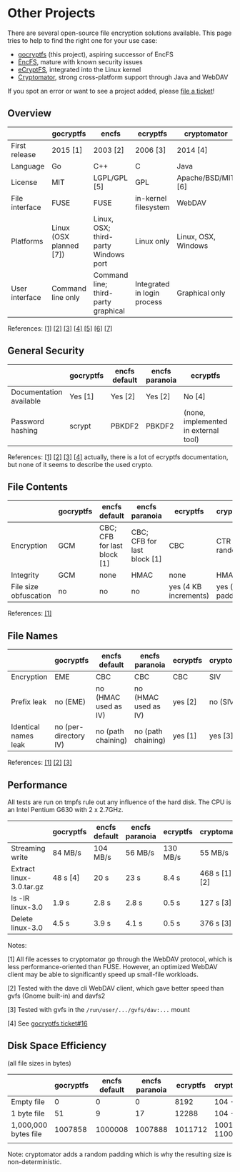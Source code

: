 Other Projects
==============

There are several open-source file encryption solutions available.
This page tries to help to find the right one for your use case:

* [gocryptfs](https://nuetzlich.net/gocryptfs/) (this project), aspiring successor of EncFS
* [EncFS](https://github.com/vgough/encfs), mature with known security issues
* [eCryptFS](http://ecryptfs.org/), integrated into the Linux kernel
* [Cryptomator](https://cryptomator.org/), strong cross-platform support through Java and WebDAV

If you spot an error or want to see a project added, please
[file a ticket](https://github.com/rfjakob/gocryptfs-website)!

Overview
--------

|                |        gocryptfs        |                encfs                 |           ecryptfs          |     cryptomator     |
| -------------- | ----------------------- | ------------------------------------ | --------------------------- | ------------------- |
| First release  | 2015 [1]                | 2003 [2]                             | 2006 [3]                    | 2014 [4]            |
| Language       | Go                      | C++                                  | C                           | Java                |
| License        | MIT                     | LGPL/GPL [5]                         | GPL                         | Apache/BSD/MIT [6]  |
| File interface | FUSE                    | FUSE                                 | in-kernel filesystem        | WebDAV              |
| Platforms      | Linux (OSX planned [7]) | Linux, OSX; third-party Windows port | Linux only                  | Linux, OSX, Windows |
| User interface | Command line only       | Command line; third-party graphical  | Integrated in login process | Graphical only      |

References:
[[1]](https://github.com/rfjakob/gocryptfs/releases/tag/v0.1)
[[2]](https://github.com/vgough/encfs/blob/master/ChangeLog#L1442)
[[3]](https://git.kernel.org/cgit/linux/kernel/git/torvalds/linux.git/commit/?id=237fead619984cc48818fe12ee0ceada3f55b012)
[[4]](https://github.com/cryptomator/cryptomator/releases/tag/v0.1.0)
[[5]](https://github.com/vgough/encfs/blob/master/COPYING)
[[6]](https://github.com/cryptomator/cryptomator/tree/master/LICENSES)
[[7]](https://github.com/rfjakob/gocryptfs/issues/15)


General Security
----------------

|                         | gocryptfs | encfs default | encfs paranoia |               ecryptfs               | cryptomator |
| ----------------------- | --------- | ------------- | -------------- | ------------------------------------ | ----------- |
| Documentation available | Yes [1]   | Yes [2]       | Yes [2]        | No [4]                               | Yes [3]     |
| Password hashing        | scrypt    | PBKDF2        | PBKDF2         | (none, implemented in external tool) | scrypt      |


References:
[[1]](security.md)
[[2]](https://github.com/vgough/encfs/blob/master/DESIGN.md)
[[3]](https://cryptomator.org/#security)
[[4]](http://ecryptfs.org/documentation.html) actually, there is a lot of ecryptfs documentation, but none of
it seems to describe the used crypto.



File Contents
-------------

|                       | gocryptfs |        encfs default        |        encfs paranoia       |        ecryptfs       |     cryptomator      |
| --------------------- | --------- | --------------------------- | --------------------------- | --------------------- | -------------------- |
| Encryption            | GCM       | CBC; CFB for last block [1] | CBC; CFB for last block [1] | CBC                   | CTR with random IV   |
| Integrity             | GCM       | none                        | HMAC                        | none                  | HMAC                 |
| File size obfuscation | no        | no                          | no                          | yes (4 KB increments) | yes (random padding) |

References:
[[1]](https://github.com/vgough/encfs/issues/9)

File Names
----------

|                      |       gocryptfs       |    encfs default     |    encfs paranoia    | ecryptfs | cryptomator |
| -------------------- | --------------------- | -------------------- | -------------------- | -------- | ----------- |
| Encryption           | EME                   | CBC                  | CBC                  | CBC      | SIV         |
| Prefix leak          | no (EME)              | no (HMAC used as IV) | no (HMAC used as IV) | yes [2]  | no (SIV)    |
| Identical names leak | no (per-directory IV) | no (path chaining)   | no (path chaining)   | yes [1]  | yes [3]     |

References:
[[1]](https://gist.github.com/rfjakob/a04364c55b3ee231078d)
[[2]](https://gist.github.com/rfjakob/61a17bf3c7eb9932d791)
[[3]](https://github.com/cryptomator/cryptomator/issues/128)

Performance
-----------

All tests are run on tmpfs rule out any influence of the hard disk.
The CPU is an Intel Pentium G630 with 2 x 2.7GHz.

|                          | gocryptfs | encfs default | encfs paranoia | ecryptfs |  cryptomator  |
| ------------------------ | --------- | ------------- | -------------- | -------- | ------------- |
| Streaming write          | 84 MB/s   | 104 MB/s      | 56 MB/s        | 130 MB/s | 55 MB/s       |
| Extract linux-3.0.tar.gz | 48 s [4]  | 20 s          | 23 s           | 8.4 s    | 468 s [1] [2] |
| ls -lR linux-3.0         | 1.9 s     | 2.8 s         | 2.8 s          | 0.5 s    | 127 s [3]     |
| Delete linux-3.0         | 4.5 s     | 3.9 s         | 4.1 s          | 0.5 s    | 376 s [3]     |


Notes:

[1] All file acesses to cryptomator go through the WebDAV protocol, which is less performance-oriented than FUSE.
However, an optimized WebDAV client may be able to significantly speed up small-file workloads.

[2] Tested with the dave cli WebDAV client, which gave better speed than gvfs (Gnome built-in) and davfs2

[3] Tested with gvfs in the `/run/user/.../gvfs/dav:...` mount

[4] See [gocryptfs ticket#16](https://github.com/rfjakob/gocryptfs/issues/16)


Disk Space Efficiency
---------------------

(all file sizes in bytes)

|                      | gocryptfs | encfs default | encfs paranoia | ecryptfs |    cryptomator    |
| -------------------- | --------- | ------------- | -------------- | -------- | ----------------- |
| Empty file           |         0 |             0 |              0 |     8192 | 104 - 4231        |
| 1 byte file          |        51 |             9 |             17 |    12288 | 104 - 4231        |
| 1,000,000 bytes file |   1007858 |       1000008 |        1007888 |  1011712 | 1001161 - 1100936 |
|                      |           |               |                |          |                   |

Note: cryptomator adds a random padding which is why the resulting size is non-deterministic.
